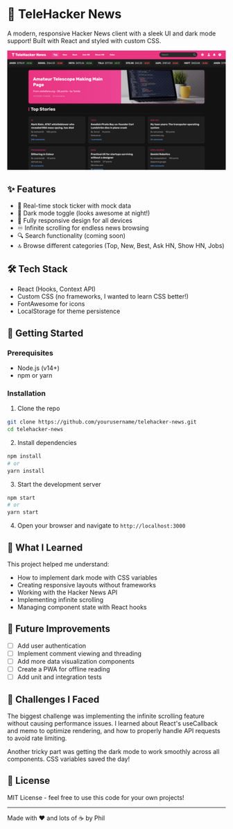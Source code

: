 # 📱 TeleHacker News

A modern, responsive Hacker News client with a sleek UI and dark mode support! Built with React and styled with custom CSS.

![TeleHacker News as of 13th March 2025](/public/images/Bildschirmfoto%202025-03-13%20um%2014.17.28.png)

## ✨ Features

- 🔄 Real-time stock ticker with mock data
- 🌙 Dark mode toggle (looks awesome at night!)
- 📱 Fully responsive design for all devices
- ♾️ Infinite scrolling for endless news browsing
- 🔍 Search functionality (coming soon)
- 🔝 Browse different categories (Top, New, Best, Ask HN, Show HN, Jobs)

## 🛠️ Tech Stack

- React (Hooks, Context API)
- Custom CSS (no frameworks, I wanted to learn CSS better!)
- FontAwesome for icons
- LocalStorage for theme persistence

## 🚀 Getting Started

### Prerequisites

- Node.js (v14+)
- npm or yarn

### Installation

1. Clone the repo
```bash
git clone https://github.com/yourusername/telehacker-news.git
cd telehacker-news
```

2. Install dependencies
```bash
npm install
# or
yarn install
```

3. Start the development server
```bash
npm start
# or
yarn start
```

4. Open your browser and navigate to `http://localhost:3000`

## 🧠 What I Learned

This project helped me understand:
- How to implement dark mode with CSS variables
- Creating responsive layouts without frameworks
- Working with the Hacker News API
- Implementing infinite scrolling
- Managing component state with React hooks

## 🔮 Future Improvements

- [ ] Add user authentication
- [ ] Implement comment viewing and threading
- [ ] Add more data visualization components
- [ ] Create a PWA for offline reading
- [ ] Add unit and integration tests

## 🤔 Challenges I Faced

The biggest challenge was implementing the infinite scrolling feature without causing performance issues. I learned about React's useCallback and memo to optimize rendering, and how to properly handle API requests to avoid rate limiting.

Another tricky part was getting the dark mode to work smoothly across all components. CSS variables saved the day!

## 📝 License

MIT License - feel free to use this code for your own projects!

---

Made with ❤️ and lots of ☕ by Phil